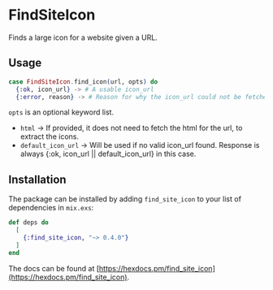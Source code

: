 # FindSiteIcon

Finds a large icon for a website given a URL.

## Usage
```elixir
case FindSiteIcon.find_icon(url, opts) do
  {:ok, icon_url} -> # A usable icon_url
  {:error, reason} -> # Reason for why the icon_url could not be fetched.
```

`opts` is an optional keyword list.
* `html` -> If provided, it does not need to fetch the html for the url, to extract the icons.
* `default_icon_url` -> Will be used if no valid icon_url found. Response is always {:ok, icon_url || default_icon_url} in this case.

## Installation

The package can be installed by adding `find_site_icon` to your list of dependencies in `mix.exs`:

```elixir
def deps do
  [
    {:find_site_icon, "~> 0.4.0"}
  ]
end
```

The docs can be found at [https://hexdocs.pm/find_site_icon](https://hexdocs.pm/find_site_icon).
